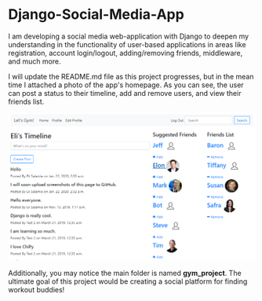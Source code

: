 # Django-Social-Media-App
I am developing a social media web-application with Django to deepen my understanding in the functionality of user-based applications in areas like registration, account login/logout, adding/removing friends, middleware, and much more.

I will update the README.md file as this project progresses, but in the mean time I attached a photo of the app's homepage. As you can see, the user can post a status to their timeline, add and remove users, and view their friends list.

![HomePageImage](https://github.com/eli64s/Django-Social-Media-App/blob/master/social_app_hompage.PNG)

Additionally, you may notice the main folder is named **gym_project**. The ultimate goal of this project would be creating a social platform for finding workout buddies!
